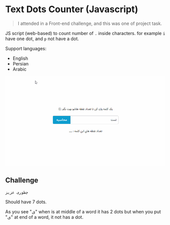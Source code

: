 # Text Dots Counter (Javascript)

> I attended in a Front-end challenge, and this was one of project task.

JS script (web-based) to count number of `.` inside characters. for example `i` have one dot, and `p` not have a dot.

Support languages:
- English
- Persian
- Arabic

[![](preview.gif)](https://basemax.github.io/PersianDotsCounterJS/)

## Challenge

```
چطوری عزیز
```

Should have 7 dots.

As you see "ی" when is at middle of a word it has 2 dots but when you put "ی" at end of a word, it not has a dot.
